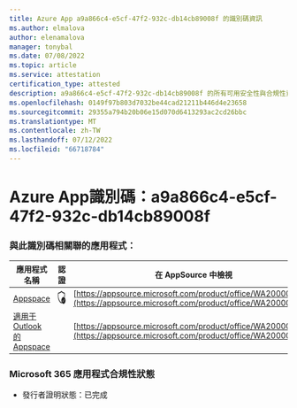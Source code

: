```yaml
---
title: Azure App a9a866c4-e5cf-47f2-932c-db14cb89008f 的識別碼資訊
ms.author: elmalova
author: elenamalova
manager: tonybal
ms.date: 07/08/2022
ms.topic: article
ms.service: attestation
certification_type: attested
description: a9a866c4-e5cf-47f2-932c-db14cb89008f 的所有可用安全性與合規性資訊。
ms.openlocfilehash: 0149f97b803d7032be44cad21211b446d4e23658
ms.sourcegitcommit: 29355a794b20b06e15d070d6413293ac2cd26bbc
ms.translationtype: MT
ms.contentlocale: zh-TW
ms.lasthandoff: 07/12/2022
ms.locfileid: "66718784"
---
```

# <a name="azure-app-id-a9a866c4-e5cf-47f2-932c-db14cb89008f"></a>Azure App識別碼：a9a866c4-e5cf-47f2-932c-db14cb89008f


### <a name="apps-associated-with-this-id"></a>與此識別碼相關聯的應用程式：
| **應用程式名稱** | **認證** | **在 AppSource 中檢視** |
|--------------|---------------|-----------------------|
| [Appspace](../forward/WA200001738.md) | <img alt="Certified application badge" src="../media/certified-badge.png" height="25" width="25" /> | [https://appsource.microsoft.com/product/office/WA200001738](https://appsource.microsoft.com/product/office/WA200001738) |
| [適用于 Outlook 的 Appspace](../forward/WA200004102.md) |  | [https://appsource.microsoft.com/product/office/WA200004102](https://appsource.microsoft.com/product/office/WA200004102) |

### <a name="microsoft-365-app-compliance-status"></a>Microsoft 365 應用程式合規性狀態
- 發行者證明狀態：已完成
